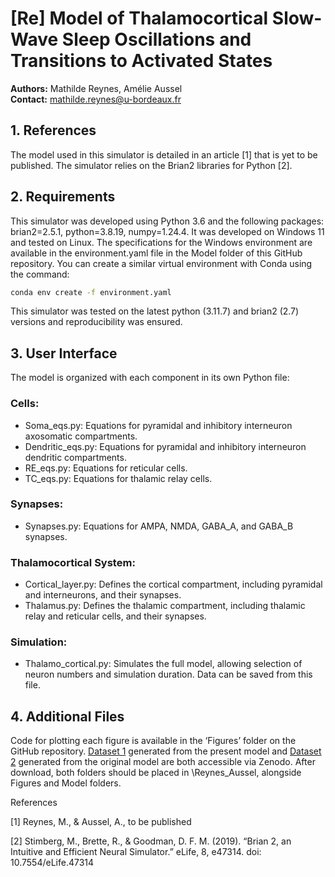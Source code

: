# [Re] Model of Thalamocortical Slow-Wave Sleep Oscillations and Transitions to Activated States

**Authors:** Mathilde Reynes, Amélie Aussel  
**Contact:** mathilde.reynes@u-bordeaux.fr

## 1. References
The model used in this simulator is detailed in an article [1] that is yet to be published. The simulator relies on the Brian2 libraries for Python [2].


## 2. Requirements
This simulator was developed using Python 3.6 and the following packages: brian2=2.5.1, python=3.8.19, numpy=1.24.4. It was developed on Windows 11 and tested on Linux. The specifications for the Windows environment are available in the environment.yaml file in the Model folder of this GitHub repository. You can create a similar virtual environment with Conda using the command:

```bash
conda env create -f environment.yaml
```

This simulator was tested on the latest python (3.11.7) and brian2 (2.7) versions and reproducibility was ensured.

## 3. User Interface
The model is organized with each component in its own Python file:

### Cells:
- Soma_eqs.py: Equations for pyramidal and inhibitory interneuron axosomatic compartments.
- Dendritic_eqs.py: Equations for pyramidal and inhibitory interneuron dendritic compartments.
- RE_eqs.py: Equations for reticular cells.
- TC_eqs.py: Equations for thalamic relay cells.

### Synapses:
- Synapses.py: Equations for AMPA, NMDA, GABA_A, and GABA_B synapses.

### Thalamocortical System:
- Cortical_layer.py: Defines the cortical compartment, including pyramidal and interneurons, and their synapses.
- Thalamus.py: Defines the thalamic compartment, including thalamic relay and reticular cells, and their synapses.

### Simulation:
- Thalamo_cortical.py: Simulates the full model, allowing selection of neuron numbers and simulation duration. Data can be saved from this file.


## 4. Additional Files
Code for plotting each figure is available in the ‘Figures’ folder on the GitHub repository. [Dataset 1](https://doi.org/10.5281/zenodo.13308394) generated from the present model and [Dataset 2](https://doi.org/10.5281/zenodo.13308394) generated from the original model are both accessible via Zenodo. After download, both folders should be placed in \Reynes_Aussel, alongside Figures and Model folders.


References

[1] Reynes, M., & Aussel, A., to be published

[2] Stimberg, M., Brette, R., & Goodman, D. F. M. (2019). “Brian 2, an Intuitive and Efficient Neural Simulator.” eLife, 8, e47314. doi: 10.7554/eLife.47314
